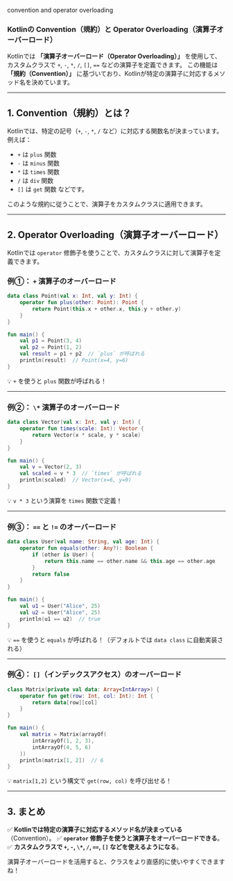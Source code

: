 convention and operator overloading 

### **Kotlinの Convention（規約）と Operator Overloading（演算子オーバーロード）**

Kotlinでは **「演算子オーバーロード（Operator Overloading）」** を使用して、カスタムクラスで `+`, `-`, `*`, `/`, `[]`, `==` などの演算子を定義できます。
この機能は **「規約（Convention）」** に基づいており、Kotlinが特定の演算子に対応するメソッド名を決めています。

------

## **1. Convention（規約）とは？**

Kotlinでは、特定の記号（`+`, `-`, `*`, `/` など）に対応する関数名が決まっています。
例えば：

- `+` は `plus` 関数
- `-` は `minus` 関数
- `*` は `times` 関数
- `/` は `div` 関数
- `[]` は `get` 関数
  などです。

このような規約に従うことで、演算子をカスタムクラスに適用できます。

------

## **2. Operator Overloading（演算子オーバーロード）**

Kotlinでは `operator` 修飾子を使うことで、カスタムクラスに対して演算子を定義できます。

### **例①： `+` 演算子のオーバーロード**

```kotlin
data class Point(val x: Int, val y: Int) {
    operator fun plus(other: Point): Point {
        return Point(this.x + other.x, this.y + other.y)
    }
}

fun main() {
    val p1 = Point(3, 4)
    val p2 = Point(1, 2)
    val result = p1 + p2  // `plus` が呼ばれる
    println(result)  // Point(x=4, y=6)
}
```

💡 `+` を使うと `plus` 関数が呼ばれる！

------

### **例②： `\*` 演算子のオーバーロード**

```kotlin
data class Vector(val x: Int, val y: Int) {
    operator fun times(scale: Int): Vector {
        return Vector(x * scale, y * scale)
    }
}

fun main() {
    val v = Vector(2, 3)
    val scaled = v * 3  // `times` が呼ばれる
    println(scaled)  // Vector(x=6, y=9)
}
```

💡 `v * 3` という演算を `times` 関数で定義！

------

### **例③： `==` と `!=` のオーバーロード**

```kotlin
data class User(val name: String, val age: Int) {
    operator fun equals(other: Any?): Boolean {
        if (other is User) {
            return this.name == other.name && this.age == other.age
        }
        return false
    }
}

fun main() {
    val u1 = User("Alice", 25)
    val u2 = User("Alice", 25)
    println(u1 == u2)  // true
}
```

💡 `==` を使うと `equals` が呼ばれる！（デフォルトでは `data class` に自動実装される）

------

### **例④： `[]`（インデックスアクセス）のオーバーロード**

```kotlin
class Matrix(private val data: Array<IntArray>) {
    operator fun get(row: Int, col: Int): Int {
        return data[row][col]
    }
}

fun main() {
    val matrix = Matrix(arrayOf(
        intArrayOf(1, 2, 3),
        intArrayOf(4, 5, 6)
    ))
    println(matrix[1, 2])  // 6
}
```

💡 `matrix[1,2]` という構文で `get(row, col)` を呼び出せる！

------

## **3. まとめ**

✅ **Kotlinでは特定の演算子に対応するメソッド名が決まっている**（Convention）。
✅ **`operator` 修飾子を使うと演算子をオーバーロードできる**。
✅ **カスタムクラスで `+`, `-`, `\*`, `/`, `==`, `[]` などを使えるようになる**。

演算子オーバーロードを活用すると、クラスをより直感的に使いやすくできますね！ 